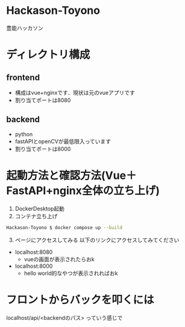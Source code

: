 # Hackason-Toyono
豊能ハッカソン
# ディレクトリ構成
## frontend
- 構成はvue+nginxです．現状は元のvueアプリです
- 割り当てポートは8080
## backend
- python
- fastAPIとopenCVが最低限入っています
- 割り当てポートは8000

# 起動方法と確認方法(Vue＋FastAPI+nginx全体の立ち上げ)
1. DockerDesktop起動
2. コンテナ立ち上げ
```bash
Hackason-Toyono $ docker compose up --build
```
3. ページにアクセスしてみる
以下のリンクにアクセスしてみてください
- localhost:8080
  - vueの画面が表示されたらおk
- localhost:8000
  - hello world的なやつが表示されればおk

# フロントからバックを叩くには
localhost/api/<backendのパス>
っていう感じで
